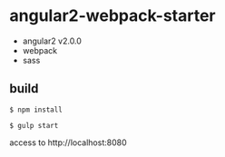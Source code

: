 # angular2-webpack-starter

+ angular2 v2.0.0
+ webpack
+ sass

## build

```
$ npm install
```

```
$ gulp start
```

access to http://localhost:8080
